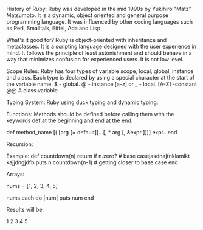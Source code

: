 History of Ruby: Ruby was developed in the mid 1990s by Yukihiro "Matz" Matsumoto.  It is a dynamic, object oriented 
and general purpose programming language.  It was influenced by other coding languages such as Perl, Smalltalk, Eiffel, Ada and Lisp.  

What's it good for?
Ruby is object-oriented with inheritance and metaclasses.  It is a scripting language designed with the user experience in mind.
It follows the principle of least astonishment and should behave in a way that minimizes confusion for experienced users.
It is not low level.

Scope Rules:
Ruby has four types of variable scope, local, global, instance and class. Each type is declared by using a special character at
the start of the variable name.
$ - global.  @ - instance [a-z] or _ - local. [A-Z] -constant @@ A class variable

Typing System:
Ruby using duck typing and dynamic typing.

Functions: 
Methods should be defined before calling them with the keywords def at the beginning and end at the end.  

def method_name [( [arg [= default]]...[, * arg [, &expr ]])]
   expr..
end

Recursion:

Example: def countdown(n)
  return if n.zero? # base casejasdnajfnklamlkt kajjdngjdfb
  puts n
  countdown(n-1)    # getting closer to base case 
end 

Arrays:

nums = [1, 2, 3, 4, 5]

nums.each do |num|
    puts num
end

Results will be: 

1
2
3
4
5
